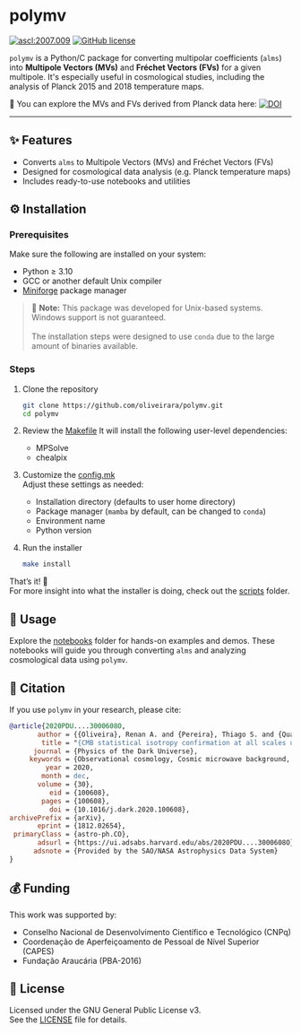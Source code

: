 # polymv

<a href="http://ascl.net/2007.009"><img src="https://img.shields.io/badge/ascl-2007.009-blue.svg?colorB=262255" alt="ascl:2007.009" /></a> [![GitHub license](https://img.shields.io/github/license/oliveirara/polymv)](https://github.com/oliveirara/polymv/blob/master/LICENSE)

`polymv` is a Python/C package for converting multipolar coefficients (`alms`) into **Multipole Vectors (MVs)** and **Fréchet Vectors (FVs)** for a given multipole. It's especially useful in cosmological studies, including the analysis of Planck 2015 and 2018 temperature maps.

🔭 You can explore the MVs and FVs derived from Planck data here: [![DOI](https://zenodo.org/badge/DOI/10.5281/zenodo.3866410.svg)](https://doi.org/10.5281/zenodo.3866410)

---

## ✨ Features

- Converts `alms` to Multipole Vectors (MVs) and Fréchet Vectors (FVs)
- Designed for cosmological data analysis (e.g. Planck temperature maps)
- Includes ready-to-use notebooks and utilities

## ⚙️ Installation

### Prerequisites

Make sure the following are installed on your system:

- Python ≥ 3.10
- GCC or another default Unix compiler
- [Miniforge](https://github.com/conda-forge/miniforge) package manager

> 🛑 **Note:** This package was developed for Unix-based systems. Windows support is not guaranteed. \
> \
> The installation steps were designed to use `conda` due to the large amount of binaries available.

### Steps

1. Clone the repository
   ```bash
   git clone https://github.com/oliveirara/polymv.git
   cd polymv
   ```

2. Review the [Makefile](./Makefile)
   It will install the following user-level dependencies:
   - MPSolve
   - chealpix

3. Customize the [config.mk](./config.mk)  
   Adjust these settings as needed:
   - Installation directory (defaults to user home directory)
   - Package manager (`mamba` by default, can be changed to `conda`)
   - Environment name
   - Python version

4. Run the installer
   ```bash
   make install
   ```

That’s it! 🎉  
For more insight into what the installer is doing, check out the [scripts](./scripts/) folder.

## 🧪 Usage

Explore the [notebooks](./notebooks/) folder for hands-on examples and demos. These notebooks will guide you through converting `alms` and analyzing cosmological data using `polymv`.

## 📝 Citation

If you use `polymv` in your research, please cite:

```bibtex
@article{2020PDU....3000608O,
       author = {{Oliveira}, Renan A. and {Pereira}, Thiago S. and {Quartin}, Miguel},
        title = "{CMB statistical isotropy confirmation at all scales using multipole vectors}",
      journal = {Physics of the Dark Universe},
     keywords = {Observational cosmology, Cosmic microwave background, Statistical isotropy, Multipole vectors, Astrophysics - Cosmology and Nongalactic Astrophysics, Astrophysics - Instrumentation and Methods for Astrophysics, General Relativity and Quantum Cosmology},
         year = 2020,
        month = dec,
       volume = {30},
          eid = {100608},
        pages = {100608},
          doi = {10.1016/j.dark.2020.100608},
archivePrefix = {arXiv},
       eprint = {1812.02654},
 primaryClass = {astro-ph.CO},
       adsurl = {https://ui.adsabs.harvard.edu/abs/2020PDU....3000608O},
      adsnote = {Provided by the SAO/NASA Astrophysics Data System}
}
```

## 💰 Funding

This work was supported by:

- Conselho Nacional de Desenvolvimento Científico e Tecnológico (CNPq)  
- Coordenação de Aperfeiçoamento de Pessoal de Nível Superior (CAPES)  
- Fundação Araucária (PBA-2016)

## 📄 License

Licensed under the GNU General Public License v3.  
See the [LICENSE](./LICENSE) file for details.
